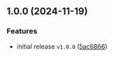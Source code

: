 ## 1.0.0 (2024-11-19)

### Features

* initial release `v1.0.0` ([5ac6866](https://github.com/terraform-hetzner-modules/terraform-hetzner-private-network/commit/5ac686696ed3c1ae9336624bf0183687e6c9c40d))
